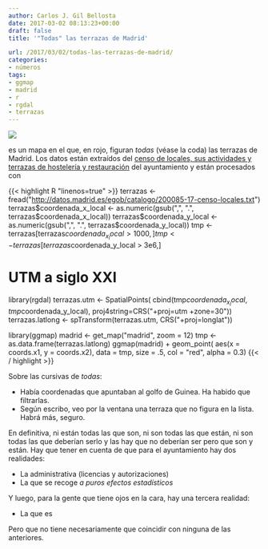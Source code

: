 ```yaml
---
author: Carlos J. Gil Bellosta
date: 2017-03-02 08:13:23+00:00
draft: false
title: '"Todas" las terrazas de Madrid'

url: /2017/03/02/todas-las-terrazas-de-madrid/
categories:
- números
tags:
- ggmap
- madrid
- r
- rgdal
- terrazas
---
```


![](/wp-uploads/2017/03/terrazas_madrid.png#center)

es un mapa en el que, en rojo, figuran _todas_ (véase la coda) las terrazas de Madrid. Los datos están extraídos del [censo de locales, sus actividades y terrazas de hostelería y restauración](http://datos.madrid.es/sites/v/index.jsp?vgnextoid=66665cde99be2410VgnVCM1000000b205a0aRCRD&vgnextchannel=374512b9ace9f310VgnVCM100000171f5a0aRCRD) del ayuntamiento y están procesados con

{{< highlight R "linenos=true" >}}
terrazas <- fread("http://datos.madrid.es/egob/catalogo/200085-17-censo-locales.txt")
terrazas$coordenada_x_local <- as.numeric(gsub(",", ".", terrazas$coordenada_x_local))
terrazas$coordenada_y_local <- as.numeric(gsub(",", ".", terrazas$coordenada_y_local))
tmp <- terrazas[terrazas$coordenada_x_local > 1000, ]
tmp <- terrazas[terrazas$coordenada_y_local > 3e6,]

# UTM a siglo XXI
library(rgdal)
terrazas.utm     <- SpatialPoints(
    cbind(tmp$coordenada_x_local,
    tmp$coordenada_y_local),
    proj4string=CRS("+proj=utm +zone=30"))
terrazas.latlong <- spTransform(terrazas.utm,
    CRS("+proj=longlat"))

library(ggmap)
madrid <- get_map("madrid", zoom = 12)
tmp <- as.data.frame(terrazas.latlong)
ggmap(madrid) + geom_point(
    aes(x = coords.x1, y = coords.x2),
    data = tmp, size = .5,
    col = "red", alpha = 0.3)
{{< / highlight >}}

Sobre las cursivas de _todas_:

* Había coordenadas que apuntaban al golfo de Guinea. Ha habido que filtrarlas.
* Según escribo, veo por la ventana una terraza que no figura en la lista. Habrá más, seguro.

En definitiva, ni están todas las que son, ni son todas las que están, ni son todas las que deberían serlo y las hay que no deberían ser pero que son y están. Hay que tener en cuenta de que para el ayuntamiento hay dos realidades:

* La administrativa (licencias y autorizaciones)
* La que se recoge _a puros efectos estadísticos_

Y luego, para la gente que tiene ojos en la cara, hay una tercera realidad:

* La que es

Pero que no tiene necesariamente que coincidir con ninguna de las anteriores.
